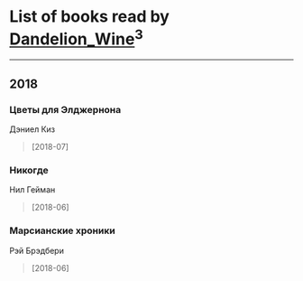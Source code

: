 # List of books read by [Dandelion_Wine](http://vk.com/id58602788)<sup>3</sup>
---

## 2018

### Цветы для Элджернона
Дэниел Киз
> [2018-07] 


### Никогде
Нил Гейман
> [2018-06] 


### Марсианские хроники
Рэй Брэдбери
> [2018-06] 



